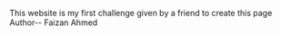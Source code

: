 This website is my first challenge given by a friend to create this page
<br>
Author-- Faizan Ahmed
